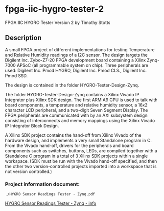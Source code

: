 # fpga-iic-hygro-tester-2

FPGA IIC HYGRO Tester Version 2
by Timothy Stotts


## Description
A small FPGA project of different implementations for testing Temperature and Relative Humidity
readings of a I2C sensor.
The design targets the Digilent Inc. Zybo-Z7-20 FPGA development board containing a Xilinx Zynq-7000 APSoC (all programmable system on chip).
Three peripherals are used: Digilent Inc. Pmod HYGRO, Digilent Inc. Pmod CLS., Digilent Inc. Pmod SSD.

The design is contained in the folder HYGRO-Tester-Design-Zynq.

The folder HYGRO-Tester-Design-Zynq contains a Xilinx Vivado IP Integrator plus
Xilinx SDK design. The first ARM A9 CPU is used to talk with board components,
a temperature and relative humidity sensor,
a 16x2 character LCD peripheral,
and a two-digit Seven Segment Display.
The FPGA peripherals are communicated with by an AXI subsystem design consisting of
interconnects and memory mappings using the Xilinx Vivado IP Integrator Block Design.

A Xilinx SDK project contains the hand-off from Xilinx Vivado of the hardware design,
and implements a very small Standalone program in C. From the Vivado hand-off, drivers
for the peripherals and board components such as switches, buttons, LEDs, are compiled
together with a Standalone C program in a total of 3 Xilinx SDK projects within a
single workspace. (SDK must be run with the Vivado hand-off specified, and then the other
two version-controlled projects imported into a workspace that is not version controlled.)

### Project information document:
```
./HYGRO Sensor Readings Tester - Zynq.pdf
```

[HYGRO Sensor Readings Tester - Zynq - info](https://github.com/timothystotts/fpga-iic-hygro-tester-2/blob/master/HYGRO%20Sensor%20Readings%20Tester%20-%20Zynq.pdf)
